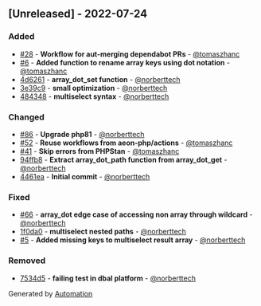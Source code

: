 ## [Unreleased] - 2022-07-24

### Added
- [#28](https://github.com/flow-php/array-dot/pull/28) - **Workflow for aut-merging dependabot PRs** - [@tomaszhanc](https://github.com/tomaszhanc)
- [#6](https://github.com/flow-php/array-dot/pull/6) - **Added function to rename array keys using dot notation** - [@tomaszhanc](https://github.com/tomaszhanc)
- [4d6261](https://github.com/flow-php/array-dot/commit/4d6261b87186f21d4edde8a8e98053b6f5bf5a4d) - **array_dot_set function** - [@norberttech](https://github.com/norberttech)
- [3e39c9](https://github.com/flow-php/array-dot/commit/3e39c9c560a3fa878ac87391e5c09be4d8fa93e3) - **small optimization** - [@norberttech](https://github.com/norberttech)
- [484348](https://github.com/flow-php/array-dot/commit/4843488e18bdd6d2879ec254f05bd298c7d7dc37) - **multiselect syntax** - [@norberttech](https://github.com/norberttech)

### Changed
- [#86](https://github.com/flow-php/array-dot/pull/86) - **Upgrade php81** - [@norberttech](https://github.com/norberttech)
- [#52](https://github.com/flow-php/array-dot/pull/52) - **Reuse workflows from aeon-php/actions** - [@tomaszhanc](https://github.com/tomaszhanc)
- [#41](https://github.com/flow-php/array-dot/pull/41) - **Skip errors from PHPStan** - [@tomaszhanc](https://github.com/tomaszhanc)
- [94ffb8](https://github.com/flow-php/array-dot/commit/94ffb8d4f888c176fae941c99014998668a89454) - **Extract array_dot_path function from array_dot_get** - [@norberttech](https://github.com/norberttech)
- [4461ea](https://github.com/flow-php/array-dot/commit/4461ea9906c4a4160c2a1f58a6d17667bf7822f5) - **Initial commit** - [@norberttech](https://github.com/norberttech)

### Fixed
- [#66](https://github.com/flow-php/array-dot/pull/66) - **array_dot edge case of accessing non array through wildcard** - [@norberttech](https://github.com/norberttech)
- [1f0da0](https://github.com/flow-php/array-dot/commit/1f0da0a7b831283ef7c40c94f4394a302b881b1c) - **multiselect nested paths** - [@norberttech](https://github.com/norberttech)
- [#5](https://github.com/flow-php/array-dot/pull/5) - **Added missing keys to multiselect result array** - [@norberttech](https://github.com/norberttech)

### Removed
- [7534d5](https://github.com/flow-php/array-dot/commit/7534d51e07b0edb4f561f03e09fb5500c0185e90) - **failing test in dbal platform** - [@norberttech](https://github.com/norberttech)

Generated by [Automation](https://github.com/aeon-php/automation)